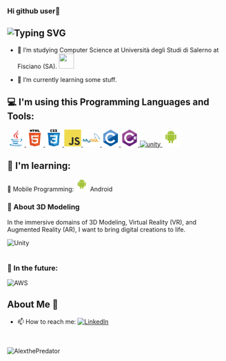 ### Hi github user👋

## ![Typing SVG](https://readme-typing-svg.herokuapp.com?font=Jetbrains+mono&size=30&duration=3000&pause=1000&color=33FF33&vCenter=true&random=false&width=600&lines=Hi+I'm+Alex,+this+is+my+Github.)
<!-- thanks and credit to: https://github.com/DenverCoder1 -->

- 🔭 I’m studying Computer Science at Università degli Studi di Salerno at Fisciano (SA). [<img src="https://github.com/AlexthePredator/AlexthePredator/assets/104070975/73188b2a-87ec-402f-b59c-c879d96a2b5c" width="35" height="35"/>](https://www.unisa.it/)

- 🌱 I’m currently learning some stuff.

<div>
    <h2> 💻 I'm using this Programming Languages and Tools:</h2>
    <div>
        <a href="https://www.java.com" target="_blank" rel="noreferrer"> <img src="https://raw.githubusercontent.com/devicons/devicon/master/icons/java/java-original.svg" alt="java" width="40" height="40"/> </a> 
        <a href="https://www.w3.org/html/" target="_blank" rel="noreferrer"> <img src="https://raw.githubusercontent.com/devicons/devicon/master/icons/html5/html5-original-wordmark.svg" alt="html5" width="40" height="40"/> </a> 
        <a href="https://www.w3schools.com/css/" target="_blank" rel="noreferrer"> <img src="https://raw.githubusercontent.com/devicons/devicon/master/icons/css3/css3-original-wordmark.svg" alt="css3" width="40" height="40"/> </a> 
        <a href="https://developer.mozilla.org/en-US/docs/Web/JavaScript" target="_blank" rel="noreferrer"> <img src="https://raw.githubusercontent.com/devicons/devicon/master/icons/javascript/javascript-original.svg" alt="javascript" width="40" height="40"/> </a> 
        <a href="https://www.mysql.com/" target="_blank" rel="noreferrer"> <img src="https://raw.githubusercontent.com/devicons/devicon/master/icons/mysql/mysql-original-wordmark.svg" alt="mysql" width="40" height="40"/> </a> 
        <a href="https://www.cprogramming.com/" target="_blank" rel="noreferrer"> <img src="https://raw.githubusercontent.com/devicons/devicon/master/icons/c/c-original.svg" alt="c" width="40" height="40"/> </a> 
        <a href="https://dotnet.microsoft.com/en-us/languages/csharp" target="_blank" rel="noreferrer"> <img src="https://raw.githubusercontent.com/devicons/devicon/master/icons/csharp/csharp-original.svg" alt="c" width="40" height="40"/> </a>
        <a href="https://unity.com/" target="_blank" rel="noreferrer"> <img src="https://www.vectorlogo.zone/logos/unity3d/unity3d-icon.svg" alt="unity" width="40" height="40"/ </a>
        <a href="https://developer.android.com" target="_blank" rel="noreferrer"> <img src="https://raw.githubusercontent.com/devicons/devicon/master/icons/android/android-original-wordmark.svg" alt="android" width="40" height="40"/> </a> 
    </div>
</div>

<div>
    <h2 class="section-heading">🌱 I'm learning: </h2>
    <p>📱 Mobile Programming:
       <a href="https://www.android.com/" target="_blank" rel="noreferrer"> <img <img src="https://raw.githubusercontent.com/devicons/devicon/master/icons/android/android-original-wordmark.svg" alt="Android logo" width="30" height="30" href="https://www.android.com"/></a> Android
    </p>
    <h3>👾 About 3D Modeling</h3>
    <p>In the immersive domains of 3D Modeling, Virtual Reality (VR), and Augmented Reality (AR), I want to bring digital creations to life.</p>
    <!--<img src="https://img.shields.io/badge/Unreal_Engine-313131?style=for-the-badge&logo=unreal-engine&logoColor=white" alt="Unreal Engine"/>-->
    <img src="https://img.shields.io/badge/Unity-000000?style=for-the-badge&logo=unity&logoColor=white" alt="Unity"/> 
</div><br/>

<div>
     <h3 class="section-heading">🔭 In the future:</h3>
    <img src="https://img.shields.io/badge/AWS-FF9900?style=for-the-badge&logo=amazonaws&logoColor=white" alt="AWS" />
</div>

## About Me 🙋
- 📫 How to reach me: [![LinkedIn](https://img.shields.io/badge/LinkedIn--blue?style=social&logo=linkedin)](https://www.linkedin.com/in/alessandro-aprile)

<br/>
<p><img align="centre" src="https://github-readme-stats.vercel.app/api/top-langs?username=AlexthePredator&show_icons=true&locale=en&layout=compact&theme=github_dark" alt="AlexthePredator" /></p>
